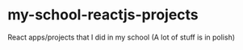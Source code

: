 # my-school-reactjs-projects
React apps/projects that I did in my school (A lot of stuff is in polish)
